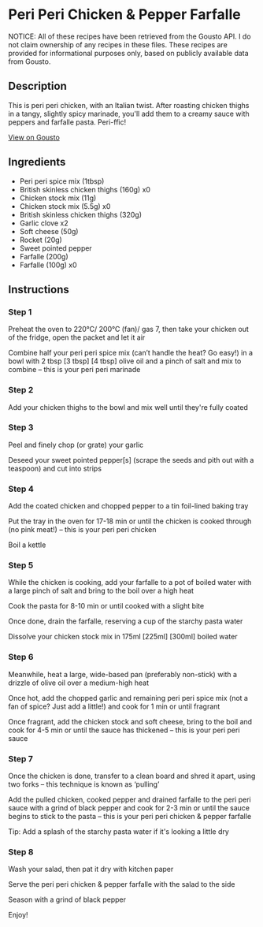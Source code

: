 # Peri Peri Chicken & Pepper Farfalle

NOTICE: All of these recipes have been retrieved from the Gousto API. I do not claim ownership of any recipes in these files. These recipes are provided for informational purposes only, based on publicly available data from Gousto.

## Description

This is peri peri chicken, with an Italian twist. After roasting chicken thighs in a tangy, slightly spicy marinade, you'll add them to a creamy sauce with peppers and farfalle pasta. Peri-ffic! 

[View on Gousto](https://www.gousto.co.uk/recipes/cookbook/peri-peri-chicken-farfalle)

## Ingredients

- Peri peri spice mix (1tbsp)
- British skinless chicken thighs (160g) x0
- Chicken stock mix (11g)
- Chicken stock mix (5.5g) x0
- British skinless chicken thighs (320g)
- Garlic clove x2
- Soft cheese (50g)
- Rocket (20g)
- Sweet pointed pepper
- Farfalle (200g)
- Farfalle (100g) x0

## Instructions


### Step 1

Preheat the oven to 220°C/ 200°C (fan)/ gas 7, then take your chicken out of the fridge, open the packet and let it air

Combine half your peri peri spice mix (can’t handle the heat? Go easy!) in a bowl with 2 tbsp<span class="text-purple"> [3 tbsp]</span> <span class="text-danger">[4 tbsp] </span>olive oil and a pinch of salt and mix to combine – this is your peri peri marinade


### Step 2

Add your chicken thighs to the bowl and mix well until they're fully coated


### Step 3

Peel and finely chop (or grate) your garlic

Deseed your sweet pointed pepper[s] (scrape the seeds and pith out with a teaspoon) and cut into strips


### Step 4

Add the coated chicken and chopped pepper to a tin foil-lined baking tray

Put the tray in the oven for 17-18 min or until the chicken is cooked through (no pink meat!) – this is your peri peri chicken

Boil a kettle


### Step 5

While the chicken is cooking, add your farfalle to a pot of boiled water with a large pinch of salt and bring to the boil over a high heat

Cook the pasta for 8-10 min or until cooked with a slight bite

Once done, drain the farfalle, reserving a cup of the starchy pasta water

Dissolve your chicken stock mix in 175ml <span class="text-purple">[225ml]</span><span class="text-danger"> [300ml] </span>boiled water


### Step 6

Meanwhile, heat a large, wide-based pan (preferably non-stick) with a drizzle of olive oil over a medium-high heat

Once hot, add the chopped garlic and remaining peri peri spice mix (not a fan of spice? Just add a little!) and cook for 1 min or until fragrant

Once fragrant, add the chicken stock and soft cheese, bring to the boil and cook for 4-5 min or until the sauce has thickened – this is your peri peri sauce


### Step 7

Once the chicken is done, transfer to a clean board and shred it apart, using two forks – this technique is known as ‘pulling’

Add the pulled chicken, cooked pepper and drained farfalle to the peri peri sauce with a grind of black pepper and cook for 2-3 min or until the sauce begins to stick to the pasta – this is your peri peri chicken & pepper farfalle

Tip: Add a splash of the starchy pasta water if it's looking a little dry

### Step 8

Wash your salad, then pat it dry with kitchen paper

Serve the peri peri chicken & pepper farfalle with the salad to the side

Season with a grind of black pepper

Enjoy!

